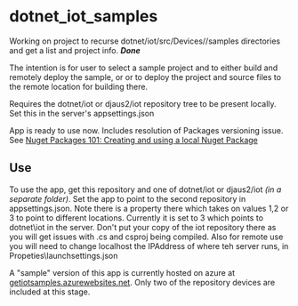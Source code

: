# dotnet_iot_samples

Working on project to recurse dotnet/iot/src/Devices/<Device Names>/samples directories and get a list and project info. **_Done_**


The intention is for user to select a sample project and to either build and remotely deploy the  sample, or or to deploy the project and source files to the remote location for building there.

Requires the dotnet/iot  or djaus2/iot repository tree to be present locally.  
Set this in the server's appsettings.json

App is ready to use now.  Includes resolution of Packages versioning issue. See [Nuget Packages 101: Creating and using a local Nuget Package](http://www.sportronics.com.au/coding/Nuget_Packages-Creating_and_using_a_local_Package-coding.html)

## Use
To use the app, get this repository and one of dotnet/iot or djaus2/iot _(in a separate folder)_. Set the app to point to the second repository in appsettings.json. Note there is a property there which takes on values 1,2 or 3 to point to different locations. Currently it is set to 3 which points to dotnet\iot in the server. Don't put your copy of the iot repository there as you will get issues with .cs and csproj being compiled. Also for remote use you will need to change localhost the IPAddress of where teh server runs, in Propeties\launchsettings.json

A "sample" version of this app is currently hosted on azure at [getiotsamples.azurewebsites.net](https://getiotsamples.azurewebsites.net/). Only two of the repository devices are included at this stage.

